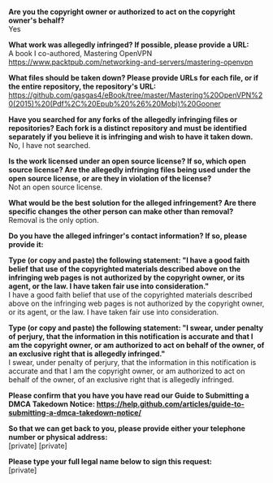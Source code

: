 **Are you the copyright owner or authorized to act on the copyright owner's behalf?**  
Yes

**What work was allegedly infringed? If possible, please provide a URL:**  
A book I co-authored, Mastering OpenVPN
https://www.packtpub.com/networking-and-servers/mastering-openvpn

**What files should be taken down? Please provide URLs for each file, or if the entire repository, the repository's URL:**  
https://github.com/gasgas4/eBook/tree/master/Mastering%20OpenVPN%20(2015)%20(Pdf%2C%20Epub%20%26%20Mobi)%20Gooner

**Have you searched for any forks of the allegedly infringing files or repositories? Each fork is a distinct repository and must be identified separately if you believe it is infringing and wish to have it taken down.**    
No, I have not searched.

**Is the work licensed under an open source license? If so, which open source license? Are the allegedly infringing files being used under the open source license, or are they in violation of the license?**  
Not an open source license.

**What would be the best solution for the alleged infringement? Are there specific changes the other person can make other than removal?**  
Removal is the only option.

**Do you have the alleged infringer's contact information? If so, please provide it:**  

**Type (or copy and paste) the following statement: "I have a good faith belief that use of the copyrighted materials described above on the infringing web pages is not authorized by the copyright owner, or its agent, or the law. I have taken fair use into consideration."**  
I have a good faith belief that use of the copyrighted materials described above on the infringing web pages is not authorized by the copyright owner, or its agent, or the law. I have taken fair use into consideration.

**Type (or copy and paste) the following statement: "I swear, under penalty of perjury, that the information in this notification is accurate and that I am the copyright owner, or am authorized to act on behalf of the owner, of an exclusive right that is allegedly infringed."**  
I swear, under penalty of perjury, that the information in this notification is accurate and that I am the copyright owner, or am authorized to act on behalf of the owner, of an exclusive right that is allegedly infringed.

**Please confirm that you have you have read our Guide to Submitting a DMCA Takedown Notice: https://help.github.com/articles/guide-to-submitting-a-dmca-takedown-notice/**  

**So that we can get back to you, please provide either your telephone number or physical address:**  
[private] [private]

**Please type your full legal name below to sign this request:**  
[private]
